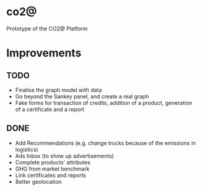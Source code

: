 # co2@
Prototype of the CO2@ Platform

# Improvements
## TODO
- Finalise the graph model with data
- Go beyond the Sankey panel, and create a real graph
- Fake forms for transaction of credits, addition of a product, generation of a certificate and a report

## DONE
- Add Recommendations (e.g. change trucks because of the emissions in logistics)
- Ads Inbox (to show up advertisements)
- Complete products' attributes
- GHG from market benchmark
- Link certificates and reports
- Better geolocation
